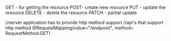 GET - for getting the resource
POST- create new resource
PUT - update the resource
DELETE - delete the resource
PATCH - partial update

//server application has to provide http method support
//api's that support http method
        @RequestMapping(value="/endpoint", method= RequestMethod.GET)